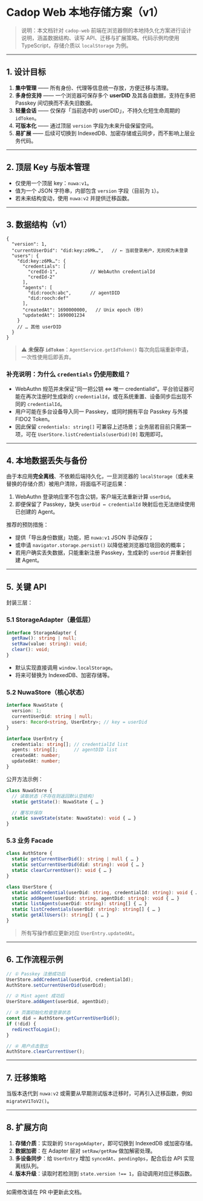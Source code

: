 # Cadop Web 本地存储方案（v1）

> 说明：本文档针对 `cadop-web` 前端在浏览器侧的本地持久化方案进行设计说明，涵盖数据结构、读写 API、迁移与扩展策略。代码示例均使用 TypeScript，存储介质以 `localStorage` 为例。

---

## 1. 设计目标

1. **集中管理** —— 所有身份、代理等信息统一存放，方便迁移与清理。
2. **多身份支持** —— 一个浏览器可保存多个 **userDID** 及其各自数据，支持在多把 Passkey 间切换而不丢失旧数据。
3. **轻量会话** —— 仅保存「当前选中的 userDID」，不持久化短生命周期的 `idToken`。
4. **可版本化** —— 通过顶层 `version` 字段为未来升级保留空间。
5. **易扩展** —— 后续可切换到 IndexedDB、加密存储或云同步，而不影响上层业务代码。

---

## 2. 顶层 Key 与版本管理

- 仅使用一个顶层 key：`nuwa:v1`。
- 值为一个 JSON 字符串，内部包含 `version` 字段（目前为 `1`）。
- 若未来结构变动，使用 `nuwa:v2` 并提供迁移函数。

---

## 3. 数据结构（v1）

```jsonc
{
  "version": 1,
  "currentUserDid": "did:key:z6Mk…",   // ← 当前登录用户，无则视为未登录
  "users": {
    "did:key:z6Mk…": {
      "credentials": [
        "credId-1",            // WebAuthn credentialId
        "credId-2"
      ],
      "agents": [
        "did:rooch:abc",       // agentDID
        "did:rooch:def"
      ],
      "createdAt": 1690000000,   // Unix epoch (秒)
      "updatedAt": 1690001234
    }
    // … 其他 userDID
  }
}
```

> ⚠️ **未保存 `idToken`**：`AgentService.getIdToken()` 每次向后端重新申请，一次性使用后即丢弃。

### 补充说明：为什么 `credentials` 仍使用数组？

* WebAuthn 规范并未保证"同一把公钥 ⇔ 唯一 credentialId"。平台验证器可能在再次注册时生成新的 `credentialId`，或在系统重置、设备同步后出现不同的 `credentialId`。
* 用户可能在多台设备导入同一 Passkey，或同时拥有平台 Passkey 与外接 FIDO2 Token。
* 因此保留 `credentials: string[]` 可兼容上述场景；业务层若目前只需第一项，可在 `UserStore.listCredentials(userDid)[0]` 取用即可。

---

## 4. 本地数据丢失与备份

由于本应用**完全离线**、不依赖后端持久化，一旦浏览器的 `localStorage`（或未来替换的存储介质）被用户清除，将面临不可逆后果：

1. WebAuthn 登录响应里不包含公钥，客户端无法重新计算 `userDid`。
2. 即便保留了 Passkey，缺失 `userDid ↔ credentialId` 映射后也无法继续使用已创建的 Agent。

推荐的预防措施：

* 提供「导出身份数据」功能，把 `nuwa:v1` JSON 手动保存；
* 或申请 `navigator.storage.persist()` 以降低被浏览器垃圾回收的概率；
* 若用户确实丢失数据，只能重新注册 Passkey，生成新的 `userDid` 并重新创建 Agent。

---

## 5. 关键 API

封装三层：

### 5.1 StorageAdapter（最低层）

```ts
interface StorageAdapter {
  getRaw(): string | null;
  setRaw(value: string): void;
  clear(): void;
}
```
- 默认实现直接调用 `window.localStorage`。
- 将来可替换为 IndexedDB、加密存储等。

### 5.2 NuwaStore（核心状态）

```ts
interface NuwaState {
  version: 1;
  currentUserDid: string | null;
  users: Record<string, UserEntry>; // key = userDid
}

interface UserEntry {
  credentials: string[]; // credentialId list
  agents: string[];      // agentDID list
  createdAt: number;
  updatedAt: number;
}
```

公开方法示例：

```ts
class NuwaStore {
  // 读取状态（不存在则返回默认空结构）
  static getState(): NuwaState { … }

  // 覆写并保存
  static saveState(state: NuwaState): void { … }
}
```

### 5.3 业务 Facade

```ts
class AuthStore {
  static getCurrentUserDid(): string | null { … }
  static setCurrentUserDid(did: string): void { … }
  static clearCurrentUser(): void { … }
}

class UserStore {
  static addCredential(userDid: string, credentialId: string): void { … }
  static addAgent(userDid: string, agentDid: string): void { … }
  static listAgents(userDid: string): string[] { … }
  static listCredentials(userDid: string): string[] { … }
  static getAllUsers(): string[] { … }
}
```

> 所有写操作都应更新对应 `UserEntry.updatedAt`。

---

## 6. 工作流程示例

```ts
// ① Passkey 注册成功后
UserStore.addCredential(userDid, credentialId);
AuthStore.setCurrentUserDid(userDid);

// ② Mint agent 成功后
UserStore.addAgent(userDid, agentDid);

// ③ 页面初始化检查登录状态
const did = AuthStore.getCurrentUserDid();
if (!did) {
  redirectToLogin();
}

// ④ 用户点击登出
AuthStore.clearCurrentUser();
```

---

## 7. 迁移策略

当版本迭代到 `nuwa:v2` 或需要从早期测试版本迁移时，可再引入迁移函数，例如 `migrateV1ToV2()`。

---

## 8. 扩展方向

1. **存储介质**：实现新的 `StorageAdapter`，即可切换到 IndexedDB 或加密存储。
2. **数据加密**：在 Adapter 层对 `setRaw/getRaw` 做加解密处理。
3. **多设备同步**：给 `UserEntry` 增加 `syncedAt`、`pendingOps`，配合后台 API 实现离线队列。
4. **版本升级**：读取时若检测到 `state.version !== 1`，自动调用对应迁移函数。

---

如需修改请在 PR 中更新此文档。 